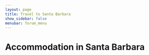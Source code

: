 ```yaml
---
layout: page
title: Travel to Santa Barbara
show_sidebar: false
menubar: forum_menu
---
```


# Accommodation in Santa Barbara 


